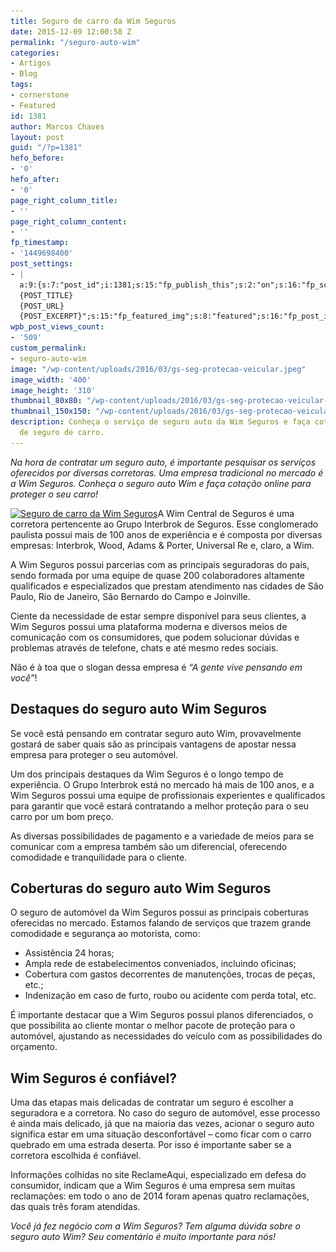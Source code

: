 ```yaml
---
title: Seguro de carro da Wim Seguros
date: 2015-12-09 12:00:58 Z
permalink: "/seguro-auto-wim"
categories:
- Artigos
- Blog
tags:
- cornerstone
- Featured
id: 1381
author: Marcos Chaves
layout: post
guid: "/?p=1381"
hefo_before:
- '0'
hefo_after:
- '0'
page_right_column_title:
- ''
page_right_column_content:
- ''
fp_timestamp:
- '1449698400'
post_settings:
- |
  a:9:{s:7:"post_id";i:1381;s:15:"fp_publish_this";s:2:"on";s:16:"fp_schedule_this";s:3:"yes";s:11:"fp_datetime";s:16:"2015/12/09 20:00";s:18:"fp_timezone_offset";s:3:"120";s:8:"msg_body";s:66:"Novo post no {SITE_NAME}
  {POST_TITLE}
  {POST_URL}
  {POST_EXCERPT}";s:15:"fp_featured_img";s:8:"featured";s:16:"fp_post_img_text";s:0:"";s:5:"pages";a:2:{i:0;s:3:"own";i:1;s:15:"520743491417556";}}
wpb_post_views_count:
- '509'
custom_permalink:
- seguro-auto-wim
image: "/wp-content/uploads/2016/03/gs-seg-protecao-veicular.jpeg"
image_width: '400'
image_height: '310'
thumbnail_80x80: "/wp-content/uploads/2016/03/gs-seg-protecao-veicular-80x80.jpeg"
thumbnail_150x150: "/wp-content/uploads/2016/03/gs-seg-protecao-veicular-150x150.jpeg"
description: Conheça o serviço de seguro auto da Wim Seguros e faça cotação online
  de seguro de carro.
---
```


_Na hora de contratar um seguro auto, é importante pesquisar os serviços oferecidos por diversas corretoras. Uma empresa tradicional no mercado é a Wim Seguros. Conheça o seguro auto Wim e faça cotação online para proteger o seu carro!_

[<img class="alignleft wp-image-3533 size-medium" title="Seguro de carro da Wim Seguros" src="/wp-content/uploads/2016/03/gs-seg-protecao-veicular-250x194.jpeg" alt="Seguro de carro da Wim Seguros" width="250" height="194" srcset="/wp-content/uploads/2016/03/gs-seg-protecao-veicular-250x194.jpeg 250w, /wp-content/uploads/2016/03/gs-seg-protecao-veicular-120x93.jpeg 120w, /wp-content/uploads/2016/03/gs-seg-protecao-veicular.jpeg 400w" sizes="(max-width: 250px) 100vw, 250px" />](/wp-content/uploads/2016/03/gs-seg-protecao-veicular.jpeg)A Wim Central de Seguros é uma corretora pertencente ao Grupo Interbrok de Seguros. Esse conglomerado paulista possui mais de 100 anos de experiência e é composta por diversas empresas: Interbrok, Wood, Adams & Porter, Universal Re e, claro, a Wim.

A Wim Seguros possui parcerias com as principais seguradoras do país, sendo formada por uma equipe de quase 200 colaboradores altamente qualificados e especializados que prestam atendimento nas cidades de São Paulo, Rio de Janeiro, São Bernardo do Campo e Joinville.

Ciente da necessidade de estar sempre disponível para seus clientes, a Wim Seguros possui uma plataforma moderna e diversos meios de comunicação com os consumidores, que podem solucionar dúvidas e problemas através de telefone, chats e até mesmo redes sociais.

Não é à toa que o slogan dessa empresa é _“A gente vive pensando em você”_!

## Destaques do seguro auto Wim Seguros

Se você está pensando em contratar seguro auto Wim, provavelmente gostará de saber quais são as principais vantagens de apostar nessa empresa para proteger o seu automóvel.

Um dos principais destaques da Wim Seguros é o longo tempo de experiência. O Grupo Interbrok está no mercado há mais de 100 anos, e a Wim Seguros possui uma equipe de profissionais experientes e qualificados para garantir que você estará contratando a melhor proteção para o seu carro por um bom preço.

As diversas possibilidades de pagamento e a variedade de meios para se comunicar com a empresa também são um diferencial, oferecendo comodidade e tranquilidade para o cliente.

## Coberturas do seguro auto Wim Seguros

O seguro de automóvel da Wim Seguros possui as principais coberturas oferecidas no mercado. Estamos falando de serviços que trazem grande comodidade e segurança ao motorista, como:

  * Assistência 24 horas;
  * Ampla rede de estabelecimentos conveniados, incluindo oficinas;
  * Cobertura com gastos decorrentes de manutenções, trocas de peças, etc.;
  * Indenização em caso de furto, roubo ou acidente com perda total, etc.

É importante destacar que a Wim Seguros possui planos diferenciados, o que possibilita ao cliente montar o melhor pacote de proteção para o automóvel, ajustando as necessidades do veículo com as possibilidades do orçamento.

## Wim Seguros é confiável?

Uma das etapas mais delicadas de contratar um seguro é escolher a seguradora e a corretora. No caso do seguro de automóvel, esse processo é ainda mais delicado, já que na maioria das vezes, acionar o seguro auto significa estar em uma situação desconfortável – como ficar com o carro quebrado em uma estrada deserta. Por isso é importante saber se a corretora escolhida é confiável.

Informações colhidas no site ReclameAqui, especializado em defesa do consumidor, indicam que a Wim Seguros é uma empresa sem muitas reclamações: em todo o ano de 2014 foram apenas quatro reclamações, das quais três foram atendidas.

_Você já fez negócio com a Wim Seguros? Tem alguma dúvida sobre o seguro auto Wim? Seu comentário é muito importante para nós!_